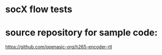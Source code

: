 # socX flow tests

# source repository for sample code:

  https://github.com/openasic-org/h265-encoder-rtl




    
